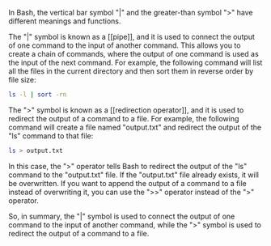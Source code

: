 In Bash, the vertical bar symbol "|" and the greater-than symbol ">" have different meanings and functions.

The "|" symbol is known as a [[pipe]], and it is used to connect the output of one command to the input of another command. This allows you to create a chain of commands, where the output of one command is used as the input of the next command. For example, the following command will list all the files in the current directory and then sort them in reverse order by file size:

```bash
ls -l | sort -rn
```

The ">" symbol is known as a [[redirection operator]], and it is used to redirect the output of a command to a file. For example, the following command will create a file named "output.txt" and redirect the output of the "ls" command to that file:

```bash
ls > output.txt
```

In this case, the ">" operator tells Bash to redirect the output of the "ls" command to the "output.txt" file. If the "output.txt" file already exists, it will be overwritten. If you want to append the output of a command to a file instead of overwriting it, you can use the ">>" operator instead of the ">" operator.

So, in summary, the "|" symbol is used to connect the output of one command to the input of another command, while the ">" symbol is used to redirect the output of a command to a file.
